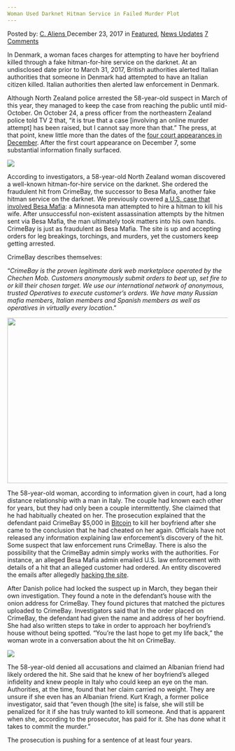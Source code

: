 ```yaml
---
Woman Used Darknet Hitman Service in Failed Murder Plot
---
```

<article class="post-listing post-24035 post type-post status-publish format-standard has-post-thumbnail hentry category-deepdot-news category-news-updates tag-darknet tag-failed tag-hitman tag-murder tag-plot tag-service tag-woman">
    <div class="post-inner">
    <p class="post-meta">
    <span>Posted by: <a href="https://www.deepdotweb.com/author/caliens/" title="">C. Aliens </a></span>
    <span>December 23, 2017</span>
    <span>in <a href="https://www.deepdotweb.com/category/deepdot-news/" rel="category tag">Featured</a>, <a href="https://www.deepdotweb.com/category/news-updates/" rel="category tag">News Updates</a></span>
    <span><a href="https://www.deepdotweb.com/2017/12/23/woman-used-darknet-hitman-service-failed-murder-plot/#comments">7 Comments</a></span>
    </p>
    <div class="clear"></div>
    <div class="entry">
    <p>In Denmark, a woman faces charges for attempting to have her boyfriend killed through a fake hitman-for-hire service on the darknet. At an undisclosed date prior to March 31, 2017, British authorities alerted Italian authorities that someone in Denmark had attempted to have an Italian citizen killed. Italian authorities then alerted law enforcement in Denmark.</p>
    <p>Although North Zealand police arrested the 58-year-old suspect in March of this year, they managed to keep the case from reaching the public until mid-October. On October 24, a press officer from the northeastern Zealand police told TV 2 that, &#8220;it is true that a case [involving an online murder attempt] has been raised, but I cannot say more than that.” The press, at that point, knew little more than the dates of the <a href="http://nyheder.tv2.dk/krimi/2017-10-31-kvinde-bestilte-lejemord-vigtigt-han-bliver-draebt-i-foerste-forsoeg?cid=tv2.dk:Kvinde%20bestilte%20lejemord%3A%20-%20Vigtigt%20han%20bliver%20dr%C3%A6bt%20i%20f%C3%B8rste%20fors%C3%B8g:article">four court appearances in December</a>. After the first court appearance on December 7, some substantial information finally surfaced.</p>
    <p><img class="wp-image-24039 aligncenter" src="https://www.deepdotweb.com/wp-content/uploads/2017/12/word-image-45.jpeg" srcset="https://www.deepdotweb.com/wp-content/uploads/2017/12/word-image-45.jpeg 404w, https://www.deepdotweb.com/wp-content/uploads/2017/12/word-image-45-300x169.jpeg 300w" sizes="(max-width: 404px) 100vw, 404px" /></p>
    <p>According to investigators, a 58-year-old North Zealand woman discovered a well-known hitman-for-hire service on the darknet. She ordered the fraudulent hit from CrimeBay, the successor to Besa Mafia, another fake hitman service on the darknet. We previously covered <a href="https://www.deepdotweb.com/2017/02/06/man-tried-hire-hitman-darknet-kill-wife-got-scammed-arrested-instead/">a U.S. case that involved Besa Mafia</a>: a Minnesota man attempted to hire a hitman to kill his wife. After unsuccessful non-existent assassination attempts by the hitmen sent via Besa Mafia, the man ultimately took matters into his own hands. CrimeBay is just as fraudulent as Besa Mafia. The site is up and accepting orders for leg breakings, torchings, and murders, yet the customers keep getting arrested.</p>
    <p>CrimeBay describes themselves:</p>
    <p>“<em>CrimeBay is the proven legitimate dark web marketplace operated by the Chechen Mob. Customers anonymously submit orders to beat up, set fire to or kill their chosen target. We use our international network of anonymous, trusted Operatives to execute customer&#8217;s orders. We have many Russian mafia members, Italian members and Spanish members as well as operatives in virtually every location</em>.”</p>
    <p><img class="wp-image-24040 aligncenter" src="https://www.deepdotweb.com/wp-content/uploads/2017/12/word-image-39.png" width="628" height="379" srcset="https://www.deepdotweb.com/wp-content/uploads/2017/12/word-image-39.png 800w, https://www.deepdotweb.com/wp-content/uploads/2017/12/word-image-39-300x181.png 300w" sizes="(max-width: 628px) 100vw, 628px" /></p>
    <p>The 58-year-old woman, according to information given in court, had a long distance relationship with a man in Italy. The couple had known each other for years, but they had only been a couple intermittently. She claimed that he had habitually cheated on her. The prosecution explained that the defendant paid CrimeBay $5,000 in <a href="http://deepdotweb.com/tag/bitcoin">Bitcoin</a> to kill her boyfriend after she came to the conclusion that he had cheated on her again. Officials have not released any information explaining law enforcement’s discovery of the hit. Some suspect that law enforcement runs CrimeBay. There is also the possibility that the CrimeBay admin simply works with the authorities. For instance, an alleged Besa Mafia admin emailed U.S. law enforcement with details of a hit that an alleged customer had ordered. An entity discovered the emails after allegedly <a href="http://archive.is/PWsAA#selection-9.158-9.163">hacking the site</a>.</p>
    <p>After Danish police had locked the suspect up in March, they began their own investigation. They found a note in the defendant’s house with the onion address for CrimeBay. They found pictures that matched the pictures uploaded to CrimeBay. Investigators said that In the order placed on CrimeBay, the defendant had given the name and address of her boyfriend. She had also written steps to take in order to approach her boyfriend’s house without being spotted. “You&#8217;re the last hope to get my life back,” the woman wrote in a conversation about the hit on CrimeBay.</p>
    <p><img class="wp-image-24041 aligncenter" src="https://www.deepdotweb.com/wp-content/uploads/2017/12/word-image-40.png" srcset="https://www.deepdotweb.com/wp-content/uploads/2017/12/word-image-40.png 800w, https://www.deepdotweb.com/wp-content/uploads/2017/12/word-image-40-300x168.png 300w" sizes="(max-width: 800px) 100vw, 800px" /></p>
    <p>The 58-year-old denied all accusations and claimed an Albanian friend had likely ordered the hit. She said that he knew of her boyfriend’s alleged infidelity and knew people in Italy who could keep an eye on the man. Authorities, at the time, found that her claim carried no weight. They are unsure if she even has an Albanian friend. Kurt Kragh, a former police investigator, said that “even though [the site] is false, she will still be penalized for it if she has truly wanted to kill someone. And that is apparent when she, according to the prosecutor, has paid for it. She has done what it takes to commit the murder.”</p>
    <p>The prosecution is pushing for a sentence of at least four years.</p>
    </div>
    <span style="display:none"><a href="https://www.deepdotweb.com/tag/darknet/" rel="tag">darknet</a> <a href="https://www.deepdotweb.com/tag/failed/" rel="tag">failed</a> <a href="https://www.deepdotweb.com/tag/hitman/" rel="tag">hitman</a> <a href="https://www.deepdotweb.com/tag/murder/" rel="tag">murder</a> <a href="https://www.deepdotweb.com/tag/plot/" rel="tag">plot</a> <a href="https://www.deepdotweb.com/tag/service/" rel="tag">service</a> <a href="https://www.deepdotweb.com/tag/woman/" rel="tag">woman</a></span> <span style="display:none" class="updated">2017-12-23</span>
    <div style="display:none" class="vcard author" itemprop="author" itemscope itemtype="http://schema.org/Person"><strong class="fn" itemprop="name"><a href="https://www.deepdotweb.com/author/caliens/" title="Posts by C. Aliens" rel="author">C. Aliens</a></strong></div>
    </div>
</article>

